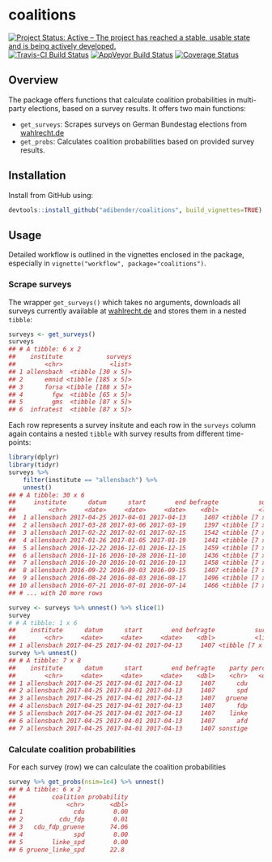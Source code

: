 # coalitions

[![Project Status: Active – The project has reached a stable, usable state and is being actively developed.](http://www.repostatus.org/badges/latest/active.svg)](http://www.repostatus.org/#active)
[![Travis-CI Build Status](https://travis-ci.org/adibender/coalitions.svg?branch=master)](https://travis-ci.org/adibender/coalitions)
[![AppVeyor Build Status](https://ci.appveyor.com/api/projects/status/github/adibender/coalitions?branch=master&svg=true)](https://ci.appveyor.com/project/adibender/coalitions)
[![Coverage Status](https://codecov.io/github/adibender/coalitions/master.svg)](https://codecov.io/github/adibender/coalitions?branch=master)

## Overview 
The package offers functions that calculate coalition probabilities 
in multi-party elections, based on a survey results. 
It offers two main functions:

- `get_surveys`: Scrapes surveys on German Bundestag elections from [wahlrecht.de](http://www.wahlrecht.de)
- `get_probs`: Calculates coalition probabilities based on provided survey results. 

## Installation
Install from GitHub using: 
```r
devtools::install_github("adibender/coalitions", build_vignettes=TRUE)
```


## Usage

Detailed workflow is outlined in the vignettes enclosed in the package, 
especially in `vignette("workflow", package="coalitions")`.


### Scrape surveys
The wrapper `get_surveys()` which takes no arguments, downloads all surveys currently available at [wahlrecht.de](http://www.wahlrecht.de/umfragen) and stores them in a nested `tibble`: 

```r
surveys <- get_surveys()
surveys
## # A tibble: 6 x 2
##    institute            surveys
##        <chr>             <list>
## 1 allensbach  <tibble [30 x 5]>
## 2      emnid <tibble [185 x 5]>
## 3      forsa <tibble [188 x 5]>
## 4        fgw  <tibble [65 x 5]>
## 5        gms  <tibble [87 x 5]>
## 6  infratest  <tibble [87 x 5]>
```

Each row represents a survey insitute and each row in the `surveys` column again contains a nested `tibble` with survey results from different time-points: 

```r
library(dplyr)
library(tidyr)
surveys %>% 
    filter(institute == "allensbach") %>% 
    unnest()
## # A tibble: 30 x 6
##     institute      datum      start        end befragte           survey
##         <chr>     <date>     <date>     <date>    <dbl>           <list>
##  1 allensbach 2017-04-25 2017-04-01 2017-04-13     1407 <tibble [7 x 3]>
##  2 allensbach 2017-03-28 2017-03-06 2017-03-19     1397 <tibble [7 x 3]>
##  3 allensbach 2017-02-22 2017-02-01 2017-02-15     1542 <tibble [7 x 3]>
##  4 allensbach 2017-01-26 2017-01-05 2017-01-19     1441 <tibble [7 x 3]>
##  5 allensbach 2016-12-22 2016-12-01 2016-12-15     1459 <tibble [7 x 3]>
##  6 allensbach 2016-11-16 2016-10-28 2016-11-10     1436 <tibble [7 x 3]>
##  7 allensbach 2016-10-20 2016-10-01 2016-10-13     1458 <tibble [7 x 3]>
##  8 allensbach 2016-09-22 2016-09-03 2016-09-15     1407 <tibble [7 x 3]>
##  9 allensbach 2016-08-24 2016-08-03 2016-08-17     1496 <tibble [7 x 3]>
## 10 allensbach 2016-07-21 2016-07-01 2016-07-14     1466 <tibble [7 x 3]>
## # ... with 20 more rows

survey <- surveys %>% unnest() %>% slice(1)
survey
# # A tibble: 1 x 6
##    institute      datum      start        end befragte           survey
##        <chr>     <date>     <date>     <date>    <dbl>           <list>
## 1 allensbach 2017-04-25 2017-04-01 2017-04-13     1407 <tibble [7 x 3]>
survey %>% unnest()
## # A tibble: 7 x 8
##    institute      datum      start        end befragte    party percent  votes
##        <chr>     <date>     <date>     <date>    <dbl>    <chr>   <dbl>  <dbl>
## 1 allensbach 2017-04-25 2017-04-01 2017-04-13     1407      cdu      36 506.52
## 2 allensbach 2017-04-25 2017-04-01 2017-04-13     1407      spd      31 436.17
## 3 allensbach 2017-04-25 2017-04-01 2017-04-13     1407   gruene       7  98.49
## 4 allensbach 2017-04-25 2017-04-01 2017-04-13     1407      fdp       6  84.42
## 5 allensbach 2017-04-25 2017-04-01 2017-04-13     1407    linke       9 126.63
## 6 allensbach 2017-04-25 2017-04-01 2017-04-13     1407      afd       7  98.49
## 7 allensbach 2017-04-25 2017-04-01 2017-04-13     1407 sonstige       4  56.28
```

### Calculate coalition probabilities
For each survey (row) we can calculate the coalition probabilities

```r
survey %>% get_probs(nsim=1e4) %>% unnest()
## # A tibble: 6 x 2
##          coalition probability
##              <chr>       <dbl>
## 1              cdu        0.00
## 2          cdu_fdp        0.01
## 3   cdu_fdp_gruene       74.06
## 4              spd        0.00
## 5        linke_spd        0.00
## 6 gruene_linke_spd       22.8
```












